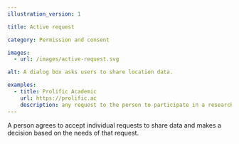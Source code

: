 ```yaml
---
illustration_version: 1

title: Active request

category: Permission and consent

images:
  - url: /images/active-request.svg

alt: A dialog box asks users to share location data.

examples:
  - title: Prolific Academic
    url: https://prolific.ac
    description: any request to the person to participate in a research project include the type of information they’ll need to share
---
```


A person agrees to accept individual requests to share data and makes a decision based on the needs of that request.
